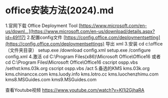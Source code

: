 # office安装方法(2024).md

1.官网下载 Office Deployment Tool 
[https://www.microsoft.com/en-us/downl...](https://www.microsoft.com/en-us/download/details.aspx?id=49117)
2.配置config文件
[https://config.office.com/deploymentsetting](https://config.office.com/deploymentsettings)
导出 xml
3.安装
cd c:\office（文件夹目录）
setup.exe /download config.xml
setup.exe /configure config.xml
4.激活
cd C:\Program Files(x86)\Microsoft Office\Office16 
或者 cd C:\Program Files\Microsoft Office\Office16
cscript ospp.vbs /sethst:kms.03k.org 
cscript ospp.vbs /act
5.备选的KMS
kms.03k.org
kms.chinancce.com
kms.luody.info
kms.lotro.cc
kms.luochenzhimu.com
kms8.MSGuides.com
kms9.MSGuides.com

查看Youtube视频
https://www.youtube.com/watch?v=Kl1j2GjhaRA
